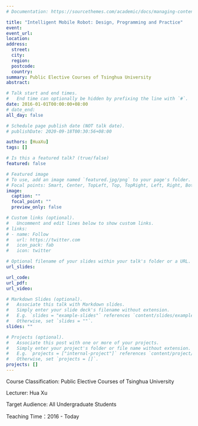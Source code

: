 ```yaml
---
# Documentation: https://sourcethemes.com/academic/docs/managing-content/

title: "Intelligent Mobile Robot: Design, Programming and Practice"
event: 
event_url: 
location:
address:
  street:
  city:
  region:
  postcode:
  country:
summary: Public Elective Courses of Tsinghua University
abstract: 

# Talk start and end times.
#   End time can optionally be hidden by prefixing the line with `#`.
date: 2016-01-01T00:00:00+08:00
# date_end: 
all_day: false

# Schedule page publish date (NOT talk date).
# publishDate: 2020-09-18T00:30:56+08:00

authors: [HuaXu]
tags: []

# Is this a featured talk? (true/false)
featured: false

# Featured image
# To use, add an image named `featured.jpg/png` to your page's folder. 
# Focal points: Smart, Center, TopLeft, Top, TopRight, Left, Right, BottomLeft, Bottom, BottomRight.
image:
  caption: ""
  focal_point: ""
  preview_only: false

# Custom links (optional).
#   Uncomment and edit lines below to show custom links.
# links:
# - name: Follow
#   url: https://twitter.com
#   icon_pack: fab
#   icon: twitter

# Optional filename of your slides within your talk's folder or a URL.
url_slides:

url_code:
url_pdf:
url_video: 

# Markdown Slides (optional).
#   Associate this talk with Markdown slides.
#   Simply enter your slide deck's filename without extension.
#   E.g. `slides = "example-slides"` references `content/slides/example-slides.md`.
#   Otherwise, set `slides = ""`.
slides: ""

# Projects (optional).
#   Associate this post with one or more of your projects.
#   Simply enter your project's folder or file name without extension.
#   E.g. `projects = ["internal-project"]` references `content/project/deep-learning/index.md`.
#   Otherwise, set `projects = []`.
projects: []
---
```

Course Classification: Public Elective Courses of Tsinghua University

Lecturer: Hua Xu

Target Audience: All Undergraduate Students

Teaching Time：2016 - Today

